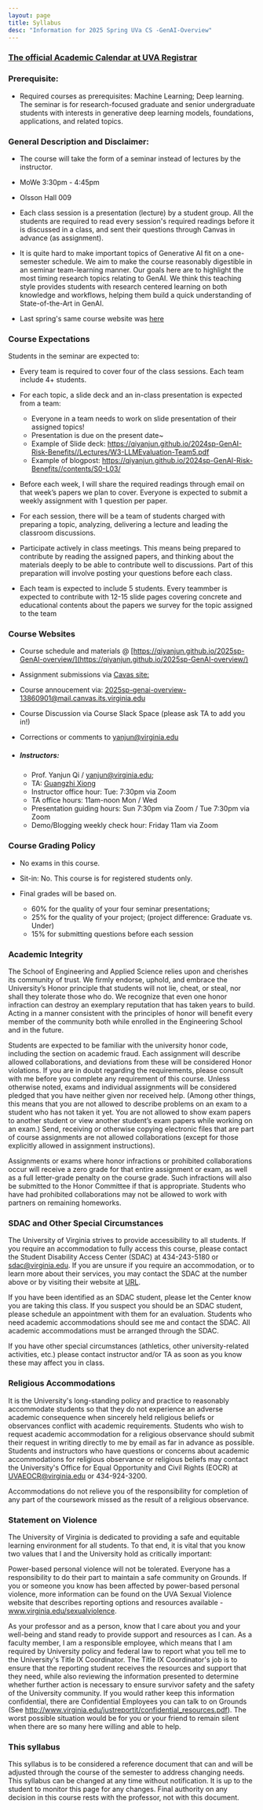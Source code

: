 ```yaml
---
layout: page
title: Syllabus
desc: "Information for 2025 Spring UVa CS -GenAI-Overview"
---
```



### [The official Academic Calendar at UVA Registrar](http://www.virginia.edu/registrar/calendar.html)


### Prerequisite:

+ Required courses as prerequisites: Machine Learning; Deep learning. The seminar is for research-focused graduate and senior undergraduate students with interests in generative deep learning models, foundations, applications, and related topics. 


### General Description and Disclaimer: 

+ The course will take the form of a seminar instead of lectures by the instructor. 

+ MoWe 3:30pm - 4:45pm  
+ Olsson Hall 009

+ Each class session is a presentation (lecture) by a student group. All the students are required to read every session's required readings before it is discussed in a class, and sent their questions through Canvas in advance (as assignment).


+ It is quite hard to make important topics of Generative AI fit on a one-semester schedule.  We aim to make the course reasonably digestible in an seminar team-learning manner. Our goals here are to highlight the most timing research topics relating to GenAI. We think this teaching style provides students with research centered learning on both knowledge and workflows, helping them build a quick understanding of State-of-the-Art in GenAI.

+ Last spring's same course website was [here](https://qiyanjun.github.io/2024sp-GenAI-Risk-Benefits/)



### Course Expectations

Students in the seminar are expected to:

+ Every team is required to cover four of the class sessions.  Each team include 4+ students. 

+ For each topic, a slide deck and an in-class presentation is expected from a team: 
  - Everyone in a team needs to work on slide presentation of their assigned topics!
  - Presentation is due on the present date~ 
  - Example of Slide deck: https://qiyanjun.github.io/2024sp-GenAI-Risk-Benefits//Lectures/W3-LLMEvaluation-Team5.pdf
  - Example of blogpost: https://qiyanjun.github.io/2024sp-GenAI-Risk-Benefits//contents/S0-L03/


+ Before each week, I will share the required readings through email on that week’s papers we plan to cover. Everyone is expected to submit a weekly assignment with 1 question per paper. 

+ For each session, there will be a team of students charged with preparing a topic, analyzing, delivering a lecture and leading the classroom discussions. 

+ Participate actively in class meetings. This means being prepared to contribute by  reading the assigned papers, and thinking about the materials deeply to be able to contribute well to discussions. Part of this preparation will involve posting your questions before each class.

+ Each team is expected to include 5 students. Every teammber is expected to contribute with 12-15 slide pages covering concrete and educational contents about the papers we survey for the topic assigned to the team

### Course Websites

+ Course schedule and materials  @ [https://qiyanjun.github.io/2025sp-GenAI-overview/](https://qiyanjun.github.io/2025sp-GenAI-overview/)

+  Assignment submissions via [Cavas site:](https://canvas.its.virginia.edu) 

+ Course annoucement via: [2025sp-genai-overview-13860901@mail.canvas.its.virginia.edu](2025sp-genai-overview-13860901@mail.canvas.its.virginia.edu)

+ Course Discussion via Course Slack Space (please ask TA to add you in!) 

+  Corrections or comments to [yanjun@virginia.edu](mailto:25sp_spec_top-1386091921101@mail.canvas.its.virginia.edu)

+ ##### Instructors: 
  - Prof. Yanjun Qi / [yanjun@virginia.edu](mailto:25sp_spec_top-1386091921101@mail.canvas.its.virginia.edu);
  - TA: [Guangzhi Xiong](mailto:25sp_spec_top-1386091921101@mail.canvas.its.virginia.edu) 
  - Instructor office hour: Tue: 7:30pm via Zoom 
  - TA office hours: 11am-noon Mon / Wed 
  - Presentation guiding hours: Sun 7:30pm via Zoom / Tue 7:30pm via Zoom
  - Demo/Blogging weekly check hour: Friday 11am via Zoom 


### Course Grading Policy

+ No exams in this course.
+ Sit-in: No. This course is for registered students only.

+ Final grades will be based on.
  - 60% for the quality of your four seminar presentations; 
  - 25% for the quality of your project; (project difference: Graduate vs. Under)  
  - 15% for submitting questions before each session 



### Academic Integrity
The School of Engineering and Applied Science relies upon and cherishes its community of trust. We firmly endorse, uphold, and embrace the University’s Honor principle that students will not lie, cheat, or steal, nor shall they tolerate those who do. We recognize that even one honor infraction can destroy an exemplary reputation that has taken years to build. Acting in a manner consistent with the principles of honor will benefit every member of the community both while enrolled in the Engineering School and in the future. 


Students are expected to be familiar with the university honor code, including the section on academic fraud. Each assignment will describe allowed collaborations, and deviations from these will be considered Honor violations. If you are in doubt regarding the requirements, please consult with me before you complete any requirement of this course. Unless otherwise noted, exams and individual assignments will be considered pledged that you have neither given nor received help. (Among other things, this means that you are not allowed to describe problems on an exam to a student who has not taken it yet. You are not allowed to show exam papers to another student or view another student’s exam papers while working on an exam.) Send, receiving or otherwise copying electronic files that are part of course assignments are not allowed collaborations (except for those explicitly allowed in assignment instructions). 

Assignments or exams where honor infractions or prohibited collaborations occur will receive a zero grade for that entire assignment or exam, as well as a full letter-grade penalty on the course grade. Such infractions will also be submitted to the Honor Committee if that is appropriate. Students who have had prohibited collaborations may not be allowed to work with partners on remaining homeworks. 


### SDAC and Other Special Circumstances
The University of Virginia strives to provide accessibility to all students. If you require an accommodation to fully access this course, please contact the Student Disability Access Center (SDAC) at 434-243-5180 or sdac@virginia.edu. If you are unsure if you require an accommodation, or to learn more about their services, you may contact the SDAC at the number above or by visiting their website at [URL](http://studenthealth.virginia.edu/student-disability-access-center/faculty-staff). 

If you have been identified as an SDAC student, please let the Center know you are taking this class. If you suspect you should be an SDAC student, please schedule an appointment with them for an evaluation. Students who need academic accommodations should see me and contact the SDAC. All academic accommodations must be arranged through the SDAC. 

If you have other special circumstances (athletics, other university-related activities, etc.) please contact instructor and/or TA as soon as you know these may affect you in class. 


### Religious Accommodations
It is the University's long-standing policy and practice to reasonably accommodate students so that they do not experience an adverse academic consequence when sincerely held religious beliefs or observances conflict with academic requirements. Students who wish to request academic accommodation for a religious observance should submit their request in writing directly to me by email as far in advance as possible. Students and instructors who have questions or concerns about academic accommodations for religious observance or religious beliefs may contact the University's Office for Equal Opportunity and Civil Rights (EOCR) at UVAEOCR@virginia.edu or 434-924-3200. 

Accommodations do not relieve you of the responsibility for completion of any part of the coursework missed as the result of a religious observance. 


### Statement on Violence
The University of Virginia is dedicated to providing a safe and equitable learning environment for all students. To that end, it is vital that you know two values that I and the University hold as critically important:

Power-based personal violence will not be tolerated.
Everyone has a responsibility to do their part to maintain a safe community on Grounds.
If you or someone you know has been affected by power-based personal violence, more information can be found on the UVA Sexual Violence website that describes reporting options and resources available - www.virginia.edu/sexualviolence. 

As your professor and as a person, know that I care about you and your well-being and stand ready to provide support and resources as I can. As a faculty member, I am a responsible employee, which means that I am required by University policy and federal law to report what you tell me to the University's Title IX Coordinator. The Title IX Coordinator's job is to ensure that the reporting student receives the resources and support that they need, while also reviewing the information presented to determine whether further action is necessary to ensure survivor safety and the safety of the University community. If you would rather keep this information confidential, there are Confidential Employees you can talk to on Grounds (See http://www.virginia.edu/justreportit/confidential_resources.pdf). The worst possible situation would be for you or your friend to remain silent when there are so many here willing and able to help. 

### This syllabus
This syllabus is to be considered a reference document that can and will be adjusted through the course of the semester to address changing needs. This syllabus can be changed at any time without notification. It is up to the student to monitor this page for any changes. Final authority on any decision in this course rests with the professor, not with this document.
